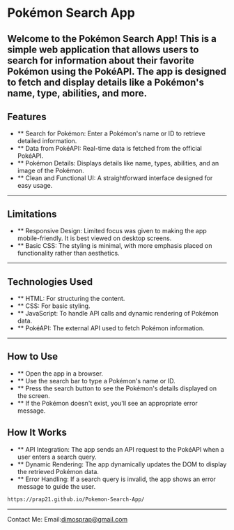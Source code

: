 # Pokémon Search App

Welcome to the Pokémon Search App! This is a simple web application that allows users to search for information about their favorite Pokémon using the PokéAPI. The app is designed to fetch and display details like a Pokémon's name, type, abilities, and more.
---

## Features
- ** Search for Pokémon: Enter a Pokémon's name or ID to retrieve detailed information.
- ** Data from PokéAPI: Real-time data is fetched from the official PokéAPI.
- ** Pokémon Details: Displays details like name, types, abilities, and an image of the Pokémon.
- ** Clean and Functional UI: A straightforward interface designed for easy usage.

---

## Limitations
- ** Responsive Design: Limited focus was given to making the app mobile-friendly. It is best viewed on desktop screens.
- ** Basic CSS: The styling is minimal, with more emphasis placed on functionality rather than aesthetics.

---

## Technologies Used
- ** HTML: For structuring the content.
- ** CSS: For basic styling.
- ** JavaScript: To handle API calls and dynamic rendering of Pokémon data.
- ** PokéAPI: The external API used to fetch Pokémon information.

---

## How to Use
- ** Open the app in a browser.
- ** Use the search bar to type a Pokémon's name or ID.
- ** Press the search button to see the Pokémon's details displayed on the screen.
- ** If the Pokémon doesn't exist, you'll see an appropriate error message.


## How It Works
- ** API Integration: The app sends an API request to the PokéAPI when a user enters a search query.
- ** Dynamic Rendering: The app dynamically updates the DOM to display the retrieved Pokémon data.
- ** Error Handling: If a search query is invalid, the app shows an error message to guide the user.

```bash
https://prap21.github.io/Pokemon-Search-App/
```
---
Contact Me:
Email:dimosprap@gmail.com
